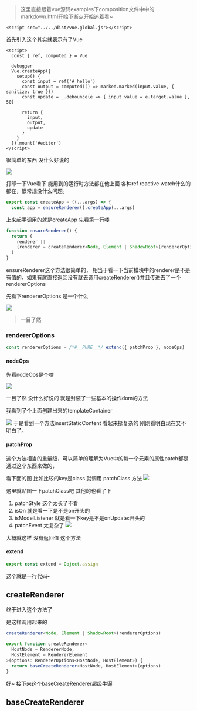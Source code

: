 > 这里直接跟着vue源码examples下composition文件中中的markdown.html开始下断点开始追着看~

```
<script src="../../dist/vue.global.js"></script>
```
首先引入这个其实就表示有了Vue
```vue
<script>
  const { ref, computed } = Vue

  debugger
  Vue.createApp({
    setup() {
      const input = ref('# hello')
      const output = computed(() => marked.marked(input.value, { sanitize: true }))
      const update = _.debounce(e => { input.value = e.target.value }, 50)

      return {
        input,
        output,
        update
      }
    }
  }).mount('#editor')
</script>
```
很简单的东西 没什么好说的


![](02.%E5%89%8D%E7%AB%AF/01.Vue/assets/e94cbe1efe431a91b359d89470613e10_MD5.png)


打印一下Vue看下 能用到的运行时方法都在他上面 各种ref reactive watch什么的都在，很常规没什么问题。

```js
export const createApp = ((...args) => {
  const app = ensureRenderer().createApp(...args)
```

上来起手调用的就是createApp 先看第一行喽

```js
function ensureRenderer() {
  return (
    renderer ||
    (renderer = createRenderer<Node, Element | ShadowRoot>(rendererOptions))
  )
}
```

ensureRenderer这个方法很简单的， 相当于看一下当前模块中的renderer是不是有值的，如果有就直接返回没有就去调用createRenderer()并且传进去了一个rendererOptions

先看下rendererOptions 是一个什么

![](02.%E5%89%8D%E7%AB%AF/01.Vue/assets/4c493041183351715e95feb1b1fb6c0b_MD5.png)

> 一目了然

### rendererOptions
```javascript
const rendererOptions = /*#__PURE__*/ extend({ patchProp }, nodeOps)
```

#### nodeOps
先看nodeOps是个啥

![](02.%E5%89%8D%E7%AB%AF/01.Vue/assets/ba0203a49df80f0ced2b51d7710600eb_MD5.png)

一目了然 没什么好说的 就是封装了一些基本的操作dom的方法

我看到了个上面创建出来的templateContainer 

![](02.%E5%89%8D%E7%AB%AF/01.Vue/assets/2470866e7581ea3bbe8101b6d9092645_MD5.png)
于是看到一个方法insertStaticContent 看起来挺复杂的 刚刚看明白现在又不明白了。



#### patchProp
这个方法相当的重量级，可以简单的理解为Vue中的每一个元素的属性patch都是通过这个东西来做的，

看下面的图 比如比较的key是class 就调用 patchClass 方法
![](02.%E5%89%8D%E7%AB%AF/01.Vue/assets/338c6525094777d082e90a6be0c1bbb8_MD5.png)

这里就贴图一下patchClass吧 其他的也看了下 
1. patchStyle 这个太长了不看
2. isOn 就是看一下是不是on开头的
3. isModelListener 就是看一下key是不是onUpdate:开头的
4. patchEvent 太复杂了
![](02.%E5%89%8D%E7%AB%AF/01.Vue/assets/5f318c9ab435de0c61106abbb5ba0c4e_MD5.png)

大概就这样 没有返回值 这个方法
#### extend
```js
export const extend = Object.assign
```
这个就是一行代码~


## createRenderer
终于进入这个方法了

是这样调用起来的
```ts
createRenderer<Node, Element | ShadowRoot>(rendererOptions)
```

```ts
export function createRenderer<
  HostNode = RendererNode,
  HostElement = RendererElement
>(options: RendererOptions<HostNode, HostElement>) {
  return baseCreateRenderer<HostNode, HostElement>(options)
}
```

好~ 接下来这个baseCreateRenderer超级牛逼

## baseCreateRenderer
